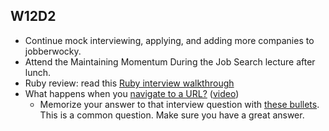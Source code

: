 ## W12D2
* Continue mock interviewing, applying, and adding more companies to jobberwocky.
* Attend the Maintaining Momentum During the Job Search lecture after lunch.  
* Ruby review: read this [Ruby interview walkthrough][ruby-interview-walkthrough]
* What happens when you [navigate to a URL?][navigate-to-a-url] ([video][harvard-vid]) 
   * Memorize your answer to that interview question with [these bullets][browser-navigation]. This is a common question.  Make sure you have a great answer.  

[ruby-interview-walkthrough]: https://gist.github.com/ryansobol/5252653
[navigate-to-a-url]: http://igoro.com/archive/what-really-happens-when-you-navigate-to-a-url/
[browser-navigation]: ../interview-prep/browser-navigation.md
[harvard-vid]: https://www.youtube.com/watch?v=8KuO4r5CHjM


